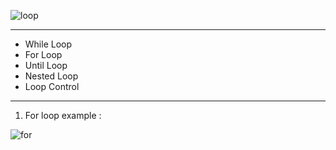 ![loop](https://user-images.githubusercontent.com/87390353/180616832-6f14d5ee-5b4a-444b-9e24-d6d1e7f07d1d.jpg)

---

- While Loop
- For Loop
- Until Loop
- Nested Loop
- Loop Control

---

1. For loop example :

![for](https://user-images.githubusercontent.com/87390353/180636578-15091d3e-666e-436d-979a-ef6549f16b74.jpg)
